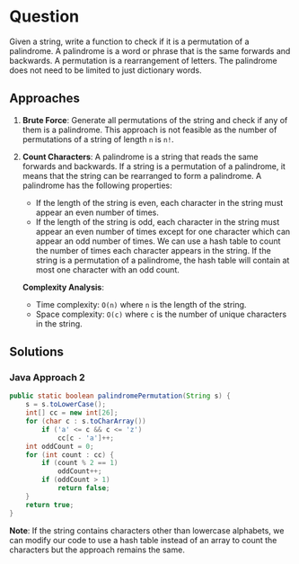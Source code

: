 # Question

Given a string, write a function to check if it is a permutation of a palindrome. A palindrome is a word or phrase that is the same forwards and backwards. A permutation is a rearrangement of letters. The palindrome does not need to be limited to just dictionary words.

## Approaches

1. **Brute Force**: Generate all permutations of the string and check if any of them is a palindrome. This approach is not feasible as the number of permutations of a string of length `n` is `n!`.

2. **Count Characters**: A palindrome is a string that reads the same forwards and backwards. If a string is a permutation of a palindrome, it means that the string can be rearranged to form a palindrome. A palindrome has the following properties:

   - If the length of the string is even, each character in the string must appear an even number of times.
   - If the length of the string is odd, each character in the string must appear an even number of times except for one character which can appear an odd number of times.
     We can use a hash table to count the number of times each character appears in the string. If the string is a permutation of a palindrome, the hash table will contain at most one character with an odd count.

   **Complexity Analysis**:

   - Time complexity: `O(n)` where `n` is the length of the string.
   - Space complexity: `O(c)` where `c` is the number of unique characters in the string.

## Solutions

### Java Approach 2

```java
public static boolean palindromePermutation(String s) {
    s = s.toLowerCase();
    int[] cc = new int[26];
    for (char c : s.toCharArray())
        if ('a' <= c && c <= 'z')
            cc[c - 'a']++;
    int oddCount = 0;
    for (int count : cc) {
        if (count % 2 == 1)
            oddCount++;
        if (oddCount > 1)
            return false;
    }
    return true;
}
```

**Note**: If the string contains characters other than lowercase alphabets, we can modify our code to use a hash table instead of an array to count the characters but the approach remains the same.
